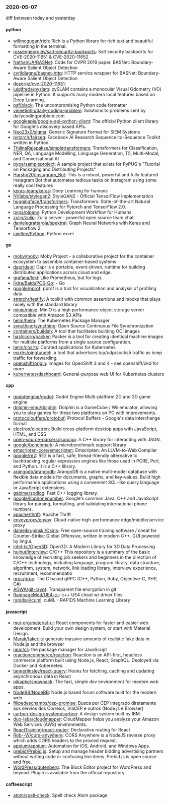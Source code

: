 ### 2020-05-07
diff between today and yesterday

#### python
* [willmcgugan/rich](https://github.com/willmcgugan/rich): Rich is a Python library for rich text and beautiful formatting in the terminal.
* [rossengeorgiev/salt-security-backports](https://github.com/rossengeorgiev/salt-security-backports): Salt security backports for CVE-2020-11651 & CVE-2020-11652
* [NathanUA/BASNet](https://github.com/NathanUA/BASNet): Code for CVPR 2019 paper. BASNet: Boundary-Aware Salient Object Detection
* [cyrildiagne/basnet-http](https://github.com/cyrildiagne/basnet-http): HTTP service wrapper for BASNet: Boundary-Aware Salient Object Detection
* [dozernz/cve-2020-11651](https://github.com/dozernz/cve-2020-11651): 
* [luigifreda/pyslam](https://github.com/luigifreda/pyslam): pySLAM contains a monocular Visual Odometry (VO) pipeline in Python. It supports many modern local features based on Deep Learning.
* [psf/black](https://github.com/psf/black): The uncompromising Python code formatter
* [vineetjohn/daily-coding-problem](https://github.com/vineetjohn/daily-coding-problem): Solutions to problems sent by dailycodingproblem.com
* [googleapis/google-api-python-client](https://github.com/googleapis/google-api-python-client):  The official Python client library for Google's discovery based APIs.
* [Neo23x0/sigma](https://github.com/Neo23x0/sigma): Generic Signature Format for SIEM Systems
* [pytorch/fairseq](https://github.com/pytorch/fairseq): Facebook AI Research Sequence-to-Sequence Toolkit written in Python.
* [ThilinaRajapakse/simpletransformers](https://github.com/ThilinaRajapakse/simpletransformers): Transformers for Classification, NER, QA, Language Modelling, Language Generation, T5, Multi-Modal, and Conversational AI
* [pypa/sampleproject](https://github.com/pypa/sampleproject): A sample project that exists for PyPUG's "Tutorial on Packaging and Distributing Projects"
* [Harshp20/Instagram_Bot](https://github.com/Harshp20/Instagram_Bot): This is a robust, powerful and fully featured Instagram Bot that automates tedious tasks on Instagram using some really cool features
* [keras-team/keras](https://github.com/keras-team/keras): Deep Learning for humans
* [NVlabs/stylegan2](https://github.com/NVlabs/stylegan2): StyleGAN2 - Official TensorFlow Implementation
* [huggingface/transformers](https://github.com/huggingface/transformers):  Transformers: State-of-the-art Natural Language Processing for Pytorch and TensorFlow 2.0.
* [pypa/pipenv](https://github.com/pypa/pipenv): Python Development Workflow for Humans.
* [zulip/zulip](https://github.com/zulip/zulip): Zulip server - powerful open source team chat
* [danielegrattarola/spektral](https://github.com/danielegrattarola/spektral): Graph Neural Networks with Keras and Tensorflow 2.
* [injetlee/Python](https://github.com/injetlee/Python): Python excel

#### go
* [moby/moby](https://github.com/moby/moby): Moby Project - a collaborative project for the container ecosystem to assemble container-based systems
* [dapr/dapr](https://github.com/dapr/dapr): Dapr is a portable, event-driven, runtime for building distributed applications across cloud and edge.
* [grafana/loki](https://github.com/grafana/loki): Like Prometheus, but for logs.
* [iikira/BaiduPCS-Go](https://github.com/iikira/BaiduPCS-Go):  - Go
* [google/pprof](https://github.com/google/pprof): pprof is a tool for visualization and analysis of profiling data
* [stretchr/testify](https://github.com/stretchr/testify): A toolkit with common assertions and mocks that plays nicely with the standard library
* [minio/minio](https://github.com/minio/minio): MinIO is a high performance object storage server compatible with Amazon S3 APIs
* [helm/helm](https://github.com/helm/helm): The Kubernetes Package Manager
* [syncthing/syncthing](https://github.com/syncthing/syncthing): Open Source Continuous File Synchronization
* [containers/buildah](https://github.com/containers/buildah): A tool that facilitates building OCI images
* [hashicorp/packer](https://github.com/hashicorp/packer): Packer is a tool for creating identical machine images for multiple platforms from a single source configuration.
* [helm/charts](https://github.com/helm/charts): Curated applications for Kubernetes
* [esrrhs/pingtunnel](https://github.com/esrrhs/pingtunnel): .a tool that advertises tcp/udp/socks5 traffic as icmp traffic for forwarding.
* [openshift/origin](https://github.com/openshift/origin): Images for OpenShift 3 and 4 - see openshift/okd for more
* [kubernetes/dashboard](https://github.com/kubernetes/dashboard): General-purpose web UI for Kubernetes clusters

#### cpp
* [godotengine/godot](https://github.com/godotengine/godot): Godot Engine  Multi-platform 2D and 3D game engine
* [dolphin-emu/dolphin](https://github.com/dolphin-emu/dolphin): Dolphin is a GameCube / Wii emulator, allowing you to play games for these two platforms on PC with improvements.
* [protocolbuffers/protobuf](https://github.com/protocolbuffers/protobuf): Protocol Buffers - Google's data interchange format
* [electron/electron](https://github.com/electron/electron): Build cross-platform desktop apps with JavaScript, HTML, and CSS
* [open-source-parsers/jsoncpp](https://github.com/open-source-parsers/jsoncpp): A C++ library for interacting with JSON.
* [google/benchmark](https://github.com/google/benchmark): A microbenchmark support library
* [emscripten-core/emscripten](https://github.com/emscripten-core/emscripten): Emscripten: An LLVM-to-Web Compiler
* [google/re2](https://github.com/google/re2): RE2 is a fast, safe, thread-friendly alternative to backtracking regular expression engines like those used in PCRE, Perl, and Python. It is a C++ library.
* [arangodb/arangodb](https://github.com/arangodb/arangodb):  ArangoDB is a native multi-model database with flexible data models for documents, graphs, and key-values. Build high performance applications using a convenient SQL-like query language or JavaScript extensions.
* [gabime/spdlog](https://github.com/gabime/spdlog): Fast C++ logging library.
* [google/libphonenumber](https://github.com/google/libphonenumber): Google's common Java, C++ and JavaScript library for parsing, formatting, and validating international phone numbers.
* [apache/thrift](https://github.com/apache/thrift): Apache Thrift
* [envoyproxy/envoy](https://github.com/envoyproxy/envoy): Cloud-native high-performance edge/middle/service proxy
* [danielkrupinski/Osiris](https://github.com/danielkrupinski/Osiris): Free open-source training software / cheat for Counter-Strike: Global Offensive, written in modern C++. GUI powered by imgui.
* [intel-isl/Open3D](https://github.com/intel-isl/Open3D): Open3D: A Modern Library for 3D Data Processing
* [huihut/interview](https://github.com/huihut/interview):  C/C++ This repository is a summary of the basic knowledge of recruiting job seekers and beginners in the direction of C/C++ technology, including language, program library, data structure, algorithm, system, network, link loading library, interview experience, recruitment, recommendatio
* [grpc/grpc](https://github.com/grpc/grpc): The C based gRPC (C++, Python, Ruby, Objective-C, PHP, C#)
* [AGWA/git-crypt](https://github.com/AGWA/git-crypt): Transparent file encryption in git
* [RampageMod/UE4-c-](https://github.com/RampageMod/UE4-c-): c++ UE4 cheat w/ driver files
* [rapidsai/cuml](https://github.com/rapidsai/cuml): cuML - RAPIDS Machine Learning Library

#### javascript
* [mui-org/material-ui](https://github.com/mui-org/material-ui): React components for faster and easier web development. Build your own design system, or start with Material Design.
* [Marak/faker.js](https://github.com/Marak/faker.js): generate massive amounts of realistic fake data in Node.js and the browser
* [npm/cli](https://github.com/npm/cli): the package manager for JavaScript
* [reactioncommerce/reaction](https://github.com/reactioncommerce/reaction): Reaction is an API-first, headless commerce platform built using Node.js, React, GraphQL. Deployed via Docker and Kubernetes.
* [tannerlinsley/react-query](https://github.com/tannerlinsley/react-query):  Hooks for fetching, caching and updating asynchronous data in React
* [pikapkg/snowpack](https://github.com/pikapkg/snowpack):  The fast, simple dev environment for modern web apps.
* [NodeBB/NodeBB](https://github.com/NodeBB/NodeBB): Node.js based forum software built for the modern web
* [filipedeschamps/cep-promise](https://github.com/filipedeschamps/cep-promise): Busca por CEP integrado diretamente aos servios dos Correios, ViaCEP e outros (Node.js e Browser)
* [carbon-design-system/carbon](https://github.com/carbon-design-system/carbon): A design system built by IBM
* [duo-labs/cloudmapper](https://github.com/duo-labs/cloudmapper): CloudMapper helps you analyze your Amazon Web Services (AWS) environments.
* [ReactTraining/react-router](https://github.com/ReactTraining/react-router): Declarative routing for React
* [Rob--W/cors-anywhere](https://github.com/Rob--W/cors-anywhere): CORS Anywhere is a NodeJS reverse proxy which adds CORS headers to the proxied request.
* [appium/appium](https://github.com/appium/appium):  Automation for iOS, Android, and Windows Apps.
* [prebid/Prebid.js](https://github.com/prebid/Prebid.js): Setup and manage header bidding advertising partners without writing code or confusing line items. Prebid.js is open source and free.
* [WordPress/gutenberg](https://github.com/WordPress/gutenberg): The Block Editor project for WordPress and beyond. Plugin is available from the official repository.

#### coffeescript
* [atom/spell-check](https://github.com/atom/spell-check): Spell check Atom package
